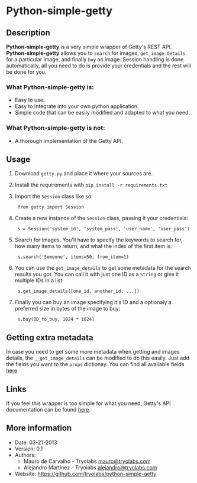 Python-simple-getty
===================

Description
-----------

__Python-simple-getty__ is a very simple wrapper of Getty's REST API.
__Python-simple-getty__ allows you to `search` for images, `get_image_details` 
for a particular image, and finally `buy` an image. Session handling is done 
automatically, all you need to do is provide your credentials and the rest will 
be done for you.

### What Python-simple-getty is:
* Easy to use.
* Easy to integrate into your own python application.
* Simple code that can be easily modified and adapted to what you need.

### What Python-simple-getty is not:
* A thorough implementation of the Getty API.

Usage
-----

1. Download `getty.py` and place it where your sources are.
2. Install the requirements with `pip install -r requirements.txt`
3. Import the `Session` class like so:

        from getty import Session

4. Create a new instance of the `Session` class, passing it your credentials:

        s = Session('system_id', 'system_pass', 'user_name', 'user_pass')

5. Search for images. You'll have to specify the keywords to search for, how 
many items to return, and what the index of the first item is:

        s.search('Someone', items=50, from_item=1)

6. You can use the `get_image_details` to get some metadata for the search 
results you got. You can call it with just one ID as a `String` or give it 
multiple IDs in a list:

        s.get_image_details([one_id, another_id, ...])

7. Finally you can buy an image specifying it's ID and a optionaly a preferred 
size in bytes of the image to buy:

        s.buy(ID_to_buy, 1024 * 1024)


Getting extra metadata
----------------------

In case you need to get some more metadata when getting and images details, the
`__get_image_details` can be modified to do this easily. Just add the fields 
you want to the `props` dictionay. You can find all available fields 
[here](https://github.com/gettyimages/connect/blob/master/documentation/endpoints/search/GetImageDetails.md#response)

Links
-----

If you feel this wrapper is too simple for what you need, Getty's API 
documentation can be found [here](https://github.com/gettyimages/connect).

More information
----------------

* Date: 03-21-2013
* Version: 0.1
* Authors:
  - Mauro de Carvalho - Tryolabs <mauro@tryolabs.com>
  - Alejandro Martínez - Tryolabs <alejandro@tryolabs.com>
* Website: https://github.com/tryolabs/python-simple-getty

